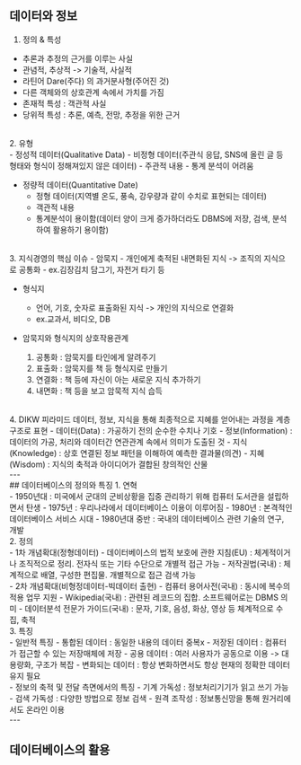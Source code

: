 ## 데이터와 정보
1. 정의 & 특성 <br>


  - 추론과 추정의 근거를 이루는 사실
  - 관념적, 추상적 -> 기술적, 사실적
  - 라틴어 Dare(주다) 의 과거분사형(주어진 것)
  - 다른 객체와의 상호관계 속에서 가치를 가짐
  - 존재적 특성 : 객관적 사실
  - 당위적 특성 : 추론, 예측, 전망, 추정을 위한 근거
<br>
2. 유형 <br>
  - 정성적 데이터(Qualitative Data)
    - 비정형 데이터(주관식 응답, SNS에 올린 글 등 형태와 형식이 정해져있지 않은 데이터)
    - 주관적 내용 
    - 통계 분석이 어려움             

  - 정량적 데이터(Quantitative Date)
    - 정형 데이터(지역별 온도, 풍속, 강우량과 같이 수치로 표현되는 데이터)
    - 객관적 내용
    - 통계분석이 용이함(데이터 양이 크게 증가하더라도 DBMS에 저장, 검색, 분석하여 활용하기 용이함)                
<br>
3. 지식경영의 핵심 이슈
  - 암묵지
    - 개인에게 축적된 내면화된 지식 -> 조직의 지식으로 공통화
    - ex.김장김치 담그기, 자전거 타기 등         

  - 형식지
    - 언어, 기호, 숫자로 표출화된 지식 -> 개인의 지식으로 연결화
    - ex.교과서, 비디오, DB            

  - 암묵지와 형식지의 상호작용관계
    1. 공통화 : 암묵지를 타인에게 알려주기
    2. 표출화 : 암묵지를 책 등 형식지로 만들기
    3. 연결화 : 책 등에 자신이 아는 새로운 지식 추가하기
    4. 내면화 : 책 등을 보고 암묵적 지식 습득            
   <br>
4. DIKW 피라미드
  데이터, 정보, 지식을 통해 최종적으로 지혜를 얻어내는 과정을 계층구조로 표현
  - 데이터(Data)      : 가공하기 전의 순수한 수치나 기호
  - 정보(Information) : 데이터의 가공, 처리와 데이터간 연관관계 속에서 의미가 도출된 것
  - 지식(Knowledge)   : 상호 연결된 정보 패턴을 이해하여 예측한 결과물(의견)
  - 지혜(Wisdom)      : 지식의 축적과 아이디어가 결합된 창의적인 산물              
  <br>
---
    <br>
## 데이터베이스의 정의와 특징
1. 연혁<br>
  - 1950년대 : 미국에서 군대의 군비상황을 집중 관리하기 위해 컴퓨터 도서관을 설립하면서 탄생
  - 1975년   : 우리나라에서 데이터베이스 이용이 이루어짐
  - 1980년   : 본격적인 데이터베이스 서비스 시대
  - 1980년대 중반 : 국내의 데이터베이스 관련 기술의 연구, 개발              
   <br>
2. 정의<br>
  - 1차 개념확대(정형데이터)
    - 데이터베이스의 법적 보호에 관한 지침(EU) : 체계적이거나 조직적으로 정리. 전자식 또는 기타 수단으로 개별적 접근 가능
    - 저작권법(국내) : 체계적으로 배열, 구성한 편집물. 개별적으로 접근 검색 가능               
<br>
  - 2차 개념확대(비형정데이터-빅데이터 출현)
    - 컴퓨터 용어사전(국내) : 동시에 복수의 적용 업무 지원
    - Wikipedia(국내) : 관련된 레코드의 집합. 소프트웨어로는 DBMS 의미
    - 데이터분석 전문가 가이드(국내) : 문자, 기호, 음성, 화상, 영상 등 체계적으로 수집, 축적            
   <br>
  3. 특징   <br>
    - 일반적 특징
      - 통합된 데이터  : 동일한 내용의 데이터 중복x
      - 저장된 데이터  : 컴퓨터가 접근할 수 있는 저장매체에 저장
      - 공용 데이터    : 여러 사용자가 공동으로 이용 -> 대용량화, 구조가 복잡
      - 변화되는 데이터 : 항상 변화하면서도 항상 현재의 정확한 데이터 유지 필요                 
<br>
    - 정보의 축적 및 전달 측면에서의 특징
      - 기계 가독성 : 정보처리기기가 읽고 쓰기 가능
      - 검색 가독성 : 다양한 방법으로 정보 검색
      - 원격 조작성 : 정보통신망을 통해 원거리에서도 온라인 이용                  
<br>
---

## 데이터베이스의 활용
